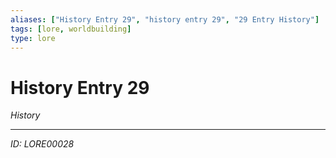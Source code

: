 ```yaml
---
aliases: ["History Entry 29", "history entry 29", "29 Entry History"]
tags: [lore, worldbuilding]
type: lore
---
```


# History Entry 29

*History*

---
*ID: LORE00028*